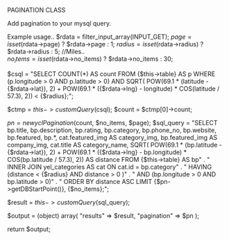 PAGINATION CLASS

Add pagination to your mysql query.

Example usage..
$rdata = filter_input_array(INPUT_GET);
$page = isset($rdata->page) ? $rdata->page : 1;
$radius = isset($rdata->radius) ? $rdata->radius : 5; //Miles..      
$no_items = isset($rdata->no_items) ? $rdata->no_items : 30;

$csql = "SELECT COUNT(*) AS count
 FROM {$this->table} AS p WHERE (p.longitude > 0 AND p.latitude > 0) AND SQRT(
 POW(69.1 * (latitude - {$rdata->lat}), 2) +
 POW(69.1 * ({$rdata->lng} - longitude) * COS(latitude / 57.3), 2)) < {$radius};";

$ctmp = $this->customQuery($csql);
$count = $ctmp[0]->count;

$pn = new yclPagination($count, $no_items, $page);
$sql_query = "SELECT bp.title, bp.description, bp.rating, bp.category, bp.phone_no, bp.website, bp.featured, bp.*,
 cat.featured_img AS category_img, bp.featured_img AS company_img, cat.title AS category_name, SQRT(
 POW(69.1 * (bp.latitude - {$rdata->lat}), 2) +
 POW(69.1 * ({$rdata->lng} - bp.longitude) * COS(bp.latitude / 57.3), 2)) AS distance
 FROM {$this->table} AS bp"
		. " INNER JOIN yel_categories AS cat ON cat.id = bp.category"
		. " HAVING (distance < {$radius} AND distance > 0 )"
		. " AND (bp.longitude > 0 AND bp.latitude > 0)"
		. " ORDER BY distance ASC LIMIT {$pn->getDBStartPoint()}, {$no_items};";

$result = $this->customQuery($sql_query);

$output = (object) array(
	"results" => $result,
	"pagination" => $pn
);

return $output;